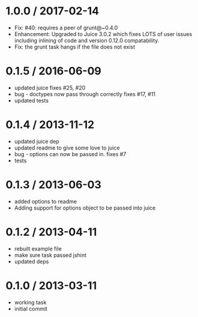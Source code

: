 1.0.0 / 2017-02-14
==================

* Fix: #40: requires a peer of grunt@~0.4.0
* Enhancement: Upgraded to Juice 3.0.2 which fixes LOTS of user issues
    including inlining of code and version 0.12.0 compatability.
* Fix: the grunt task hangs if the file does not exist

0.1.5 / 2016-06-09 
==================

  * updated juice  fixes #25, #20
  * bug - doctypes now pass through correctly  fixes #17, #11
  * updated tests

0.1.4 / 2013-11-12 
==================

  * updated juice dep
  * updated readme to give some love to juice
  * bug - options can now be passed in.  fixes #7
  * tests

0.1.3 / 2013-06-03 
==================

  * added options to readme
  * Adding support for options object to be passed into juice

0.1.2 / 2013-04-11 
==================

  * rebuilt example file
  * make sure task passed jshint
  * updated deps

0.1.0 / 2013-03-11
==================

  * working task
  * initial commit
